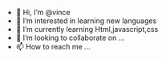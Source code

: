- 👋 Hi, I’m @vince
- 👀 I’m interested in learning new languages
- 🌱 I’m currently learning Html,javascript,css
- 💞️ I’m looking to collaborate on ...
- 📫 How to reach me ...

<!---
uzumymw06/uzumymw06 is a ✨ special ✨ repository because its `README.md` (this file) appears on your GitHub profile.
You can click the Preview link to take a look at your changes.
--->
